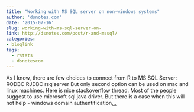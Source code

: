```yaml
---
title: "Working with MS SQL server on non-windows systems"
author: 'dsnotes.com'
date: '2015-07-16'
slug: working-with-ms-sql-server-on-
link: http://dsnotes.com/post/r-and-mssql/
categories:
- bloglink
tags:
  - rstats
  - dsnotescom
---
```


As I know, there are few choices to connect from R to MS SQL Server: RODBC RJDBC rsqlserver But only second option can be used on mac and linux machines. Here is nice stackoverflow thread. Most of the people suggest to use microsoft sql java driver. But there is a case when this will not help - windows domain authentification[... <i class="fas fa-external-link-alt"></i>](http://dsnotes.com/post/r-and-mssql/)

